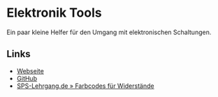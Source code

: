 # Elektronik Tools

Ein paar kleine Helfer für den Umgang mit elektronischen Schaltungen.

## Links

 - [Webseite](https://app.ancistrus.de/elektronik-tools/)
 - [GitHub](https://github.com/malte70/elektronik-tools)
 - [SPS-Lehrgang.de » Farbcodes für Widerstände](https://www.sps-lehrgang.de/farbcodes-fuer-widerstaende/)

